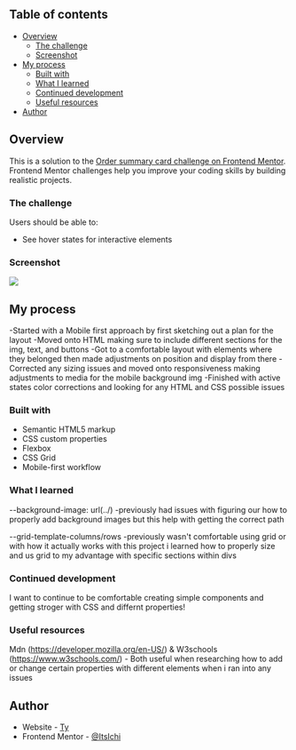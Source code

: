 ## Table of contents

- [Overview](#overview)
  - [The challenge](#the-challenge)
  - [Screenshot](#screenshot)
- [My process](#my-process)
  - [Built with](#built-with)
  - [What I learned](#what-i-learned)
  - [Continued development](#continued-development)
  - [Useful resources](#useful-resources)
- [Author](#author)

## Overview

This is a solution to the [Order summary card challenge on Frontend Mentor](https://www.frontendmentor.io/challenges/order-summary-component-QlPmajDUj). Frontend Mentor challenges help you improve your coding skills by building realistic projects.

### The challenge

Users should be able to:

- See hover states for interactive elements

### Screenshot

![](./screenshot.jpg)

## My process
  
  -Started with a Mobile first approach by first sketching out a plan for the layout
  -Moved onto HTML making sure to include different sections for the img, text, and buttons
  -Got to a comfortable layout with elements where they belonged then made adjustments on position and    display from there
  -Corrected any sizing issues and moved onto responsiveness making adjustments to media for the mobile background img
  -Finished with active states color corrections and looking for any HTML and CSS possible issues

### Built with

- Semantic HTML5 markup
- CSS custom properties
- Flexbox
- CSS Grid
- Mobile-first workflow

### What I learned

--background-image: url(../) -previously had issues with figuring our how to properly add background images but this help with getting the correct path

--grid-template-columns/rows  -previously wasn't comfortable using grid or with how it actually works with this project i learned how to properly size and us grid to my advantage with specific sections within divs

### Continued development

I want to continue to be comfortable creating simple components and getting stroger with CSS and differnt properties!

### Useful resources

Mdn (https://developer.mozilla.org/en-US/) & W3schools (https://www.w3schools.com/) - Both useful when researching how to add or change certain properties with different elements when i ran into any issues

## Author

- Website - [Ty](https://github.com/ItsIchi)
- Frontend Mentor - [@ItsIchi](https://www.frontendmentor.io/profile/ItsIchi)